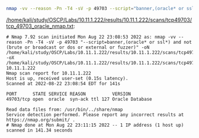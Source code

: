 ```bash
nmap -vv --reason -Pn -T4 -sV -p 49703 --script="banner,(oracle* or ssl*) and not (brute or broadcast or dos or external or fuzzer)" -oN "/home/kali/study/OSCP/Labs/10.11.1.222/results/10.11.1.222/scans/tcp49703/tcp_49703_oracle_nmap.txt" -oX "/home/kali/study/OSCP/Labs/10.11.1.222/results/10.11.1.222/scans/tcp49703/xml/tcp_49703_oracle_nmap.xml" 10.11.1.222
```

[/home/kali/study/OSCP/Labs/10.11.1.222/results/10.11.1.222/scans/tcp49703/tcp_49703_oracle_nmap.txt](file:///home/kali/study/OSCP/Labs/10.11.1.222/results/10.11.1.222/scans/tcp49703/tcp_49703_oracle_nmap.txt):

```
# Nmap 7.92 scan initiated Mon Aug 22 23:08:53 2022 as: nmap -vv --reason -Pn -T4 -sV -p 49703 "--script=banner,(oracle* or ssl*) and not (brute or broadcast or dos or external or fuzzer)" -oN /home/kali/study/OSCP/Labs/10.11.1.222/results/10.11.1.222/scans/tcp49703/tcp_49703_oracle_nmap.txt -oX /home/kali/study/OSCP/Labs/10.11.1.222/results/10.11.1.222/scans/tcp49703/xml/tcp_49703_oracle_nmap.xml 10.11.1.222
Nmap scan report for 10.11.1.222
Host is up, received user-set (0.15s latency).
Scanned at 2022-08-22 23:08:54 EDT for 141s

PORT      STATE SERVICE REASON          VERSION
49703/tcp open  oracle  syn-ack ttl 127 Oracle Database

Read data files from: /usr/bin/../share/nmap
Service detection performed. Please report any incorrect results at https://nmap.org/submit/ .
# Nmap done at Mon Aug 22 23:11:15 2022 -- 1 IP address (1 host up) scanned in 141.34 seconds

```
